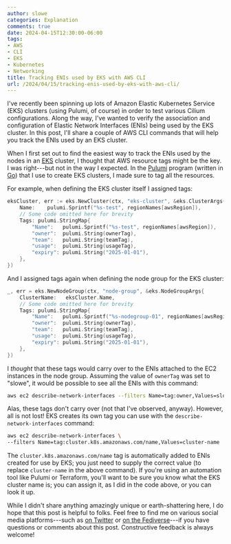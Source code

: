 ```yaml
---
author: slowe
categories: Explanation
comments: true
date: 2024-04-15T12:30:00-06:00
tags:
- AWS
- CLI
- EKS
- Kubernetes
- Networking
title: Tracking ENIs used by EKS with AWS CLI
url: /2024/04/15/tracking-enis-used-by-eks-with-aws-cli/
---
```


I've recently been spinning up lots of Amazon Elastic Kubernetes Service (EKS) clusters (using Pulumi, of course) in order to test various Cilium configurations. Along the way, I've wanted to verify the association and configuration of Elastic Network Interfaces (ENIs) being used by the EKS cluster. In this post, I'll share a couple of AWS CLI commands that will help you track the ENIs used by an EKS cluster.<!--more-->

When I first set out to find the easiest way to track the ENIs used by the nodes in an [EKS][link-1] cluster, I thought that AWS resource tags might be the key. I was right---but not in the way I expected. In the [Pulumi][link-2] program (written in [Go][link-3]) that I use to create EKS clusters, I made sure to tag all the resources.

For example, when defining the EKS cluster itself I assigned tags:

```go
eksCluster, err := eks.NewCluster(ctx, "eks-cluster", &eks.ClusterArgs{
    Name:    pulumi.Sprintf("%s-test", regionNames[awsRegion]),
    // Some code omitted here for brevity
    Tags: pulumi.StringMap{
        "Name":   pulumi.Sprintf("%s-test", regionNames[awsRegion]),
        "owner":  pulumi.String(ownerTag),
        "team":   pulumi.String(teamTag),
        "usage":  pulumi.String(usageTag),
        "expiry": pulumi.String("2025-01-01"),
    },
})
```

And I assigned tags again when defining the node group for the EKS cluster:

```go
_, err = eks.NewNodeGroup(ctx, "node-group", &eks.NodeGroupArgs{
    ClusterName:   eksCluster.Name,
    // Some code omitted here for brevity
    Tags: pulumi.StringMap{
        "Name":   pulumi.Sprintf("%s-nodegroup-01", regionNames[awsRegion]),
        "owner":  pulumi.String(ownerTag),
        "team":   pulumi.String(teamTag),
        "usage":  pulumi.String(usageTag),
        "expiry": pulumi.String("2025-01-01"),
    },
})
```

I _thought_ that these tags would carry over to the ENIs attached to the EC2 instances in the node group. Assuming the value of `ownerTag` was set to "slowe", it would be possible to see all the ENIs with this command:

```bash
aws ec2 describe-network-interfaces --filters Name=tag:owner,Values=slowe
```

Alas, these tags don't carry over (not that I've observed, anyway). However, all is not lost! EKS creates its own tag you can use with the `describe-network-interfaces` command:

```bash
aws ec2 describe-network-interfaces \
--filters Name=tag:cluster.k8s.amazonaws.com/name,Values=cluster-name
```

The `cluster.k8s.amazonaws.com/name` tag is automatically added to ENIs created for use by EKS; you just need to supply the correct value (to replace `cluster-name` in the above command). If you're using an automation tool like Pulumi or Terraform, you'll want to be sure you know what the EKS cluster name is; you can assign it, as I did in the code above, or you can look it up.

While I didn't share anything amazingly unique or earth-shattering here, I do hope that this post is helpful to folks. Feel free to find me on various social media platforms---such as [on Twitter][link-4] or [on the Fediverse][link-5]---if you have questions or comments about this post. Constructive feedback is always welcome!

[link-1]: https://docs.aws.amazon.com/eks/latest/userguide/what-is-eks.html
[link-2]: https://www.pulumi.com/
[link-3]: https://go.dev/
[link-4]: https://twitter.com/scott_lowe
[link-5]: https://fosstodon.org/@scottslowe
